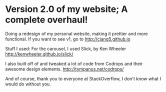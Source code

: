 Version 2.0 of my website; A complete overhaul!
=========

Doing a redesign of my personal website, making it prettier and more functional. If you want to see v1, go to http://cjang5.github.io

Stuff I used:
For the carousel, I used Slick, by Ken Wheeler
http://kenwheeler.github.io/slick/

I also built off of and tweaked a lot of code from Codrops and their awesome design elements. 
http://tympanus.net/codrops/

And of course, thank you to everyone at StackOverflow, I don't know what I would do without you.
